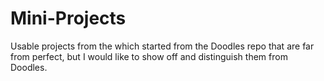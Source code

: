 # Mini-Projects
Usable projects from the which started from the Doodles repo  that are far from perfect, but I would like to show off and distinguish them from Doodles.

